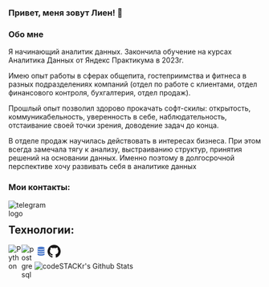 ### Привет, меня зовут Лиен! 👋</h1>

### Обо мне

Я начинающий аналитик данных. Закончила обучение на курсах Аналитика Данных от Яндекс Практикума в 2023г.

Имею опыт работы в сферах общепита, гостеприимства и фитнеса в разных подразделениях компаний (отдел по работе с клиентами, отдел финансового контроля, бухгалтерия, отдел продаж). 
<br />

Прошлый опыт позволил здорово прокачать софт-скилы: открытость, коммуникабельность, уверенность в себе, наблюдательность, отстаивание своей точки зрения, доводение задач до конца. 
<br />

В отделе продаж научилась действовать в интересах бизнеса. При этом всегда замечала тягу к анализу, выстраиванию структур, принятия решений на основании данных. Именно поэтому в долгосрочной перспективе хочу развивать себя в аналитике данных

### Мои контакты:
[<img align="left" alt="telegram logo" width="100px" src="https://img.shields.io/static/v1?message=Telegram&logo=telegram&label=&color=2CA5E0&logoColor=white&labelColor=&style=for-the-badge" />][telegram]

<br />

[telegram]: https://t.me/@LolaLien

## Технологии:
<img align="left" alt="Python" width="26px" src="https://skillicons.dev/icons?i=py" />
<img align="left" alt="postgresql" width="26px" src="https://skillicons.dev/icons?i=postgres" />
<img align="left" alt="SQL" width="26px" src="https://raw.githubusercontent.com/github/explore/80688e429a7d4ef2fca1e82350fe8e3517d3494d/topics/sql/sql.png" />
<img align="left" alt="GitHub" width="26px" src="https://raw.githubusercontent.com/github/explore/78df643247d429f6cc873026c0622819ad797942/topics/github/github.png" />
<br />
<br />
<img align="left" alt="codeSTACKr's Github Stats" src="https://github-readme-stats.vercel.app/api?username=LienBTP&show_icons=true&hide_border=true" />
